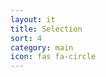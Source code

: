 ```yaml
---
layout: it
title: Selection
sort: 4
category: main
icon: fas fa-circle
---
```

<p class="message">
  
</p>
